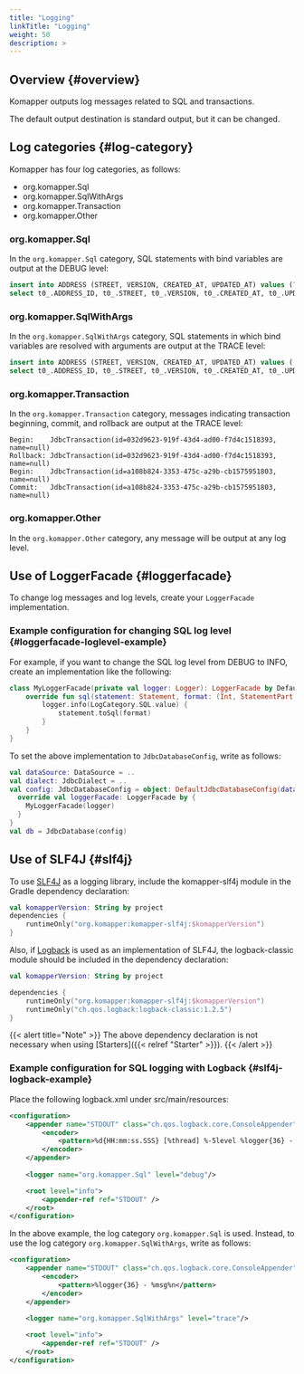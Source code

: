```yaml
---
title: "Logging"
linkTitle: "Logging"
weight: 50
description: >
---
```


## Overview {#overview}

Komapper outputs log messages related to SQL and transactions.

The default output destination is standard output, but it can be changed.

## Log categories {#log-category}

Komapper has four log categories, as follows:

- org.komapper.Sql
- org.komapper.SqlWithArgs
- org.komapper.Transaction
- org.komapper.Other

### org.komapper.Sql

In the `org.komapper.Sql` category, SQL statements with bind variables are output at the DEBUG level:

```sql
insert into ADDRESS (STREET, VERSION, CREATED_AT, UPDATED_AT) values (?, ?, ?, ?)
select t0_.ADDRESS_ID, t0_.STREET, t0_.VERSION, t0_.CREATED_AT, t0_.UPDATED_AT from ADDRESS as t0_ where t0_.ADDRESS_ID = ?
```

### org.komapper.SqlWithArgs

In the `org.komapper.SqlWithArgs` category, 
SQL statements in which bind variables are resolved with arguments are output at the TRACE level:

```sql
insert into ADDRESS (STREET, VERSION, CREATED_AT, UPDATED_AT) values ('street A', 0, '2021-07-31T21:23:24.511', '2021-07-31T21:23:24.511')
select t0_.ADDRESS_ID, t0_.STREET, t0_.VERSION, t0_.CREATED_AT, t0_.UPDATED_AT from ADDRESS as t0_ where t0_.ADDRESS_ID = 1
```

### org.komapper.Transaction

In the `org.komapper.Transaction` category, 
messages indicating transaction beginning, commit, and rollback are output at the TRACE level:

```
Begin:    JdbcTransaction(id=032d9623-919f-43d4-ad00-f7d4c1518393, name=null)
Rollback: JdbcTransaction(id=032d9623-919f-43d4-ad00-f7d4c1518393, name=null)
Begin:    JdbcTransaction(id=a108b824-3353-475c-a29b-cb1575951803, name=null)
Commit:   JdbcTransaction(id=a108b824-3353-475c-a29b-cb1575951803, name=null)
```

### org.komapper.Other

In the `org.komapper.Other` category, any message will be output at any log level.

## Use of LoggerFacade {#loggerfacade}

To change log messages and log levels, create your `LoggerFacade` implementation.

### Example configuration for changing SQL log level {#loggerfacade-loglevel-example}

For example, if you want to change the SQL log level from DEBUG to INFO, 
create an implementation like the following:

```kotlin
class MyLoggerFacade(private val logger: Logger): LoggerFacade by DefaultLoggerFacade(logger) {
    override fun sql(statement: Statement, format: (Int, StatementPart.PlaceHolder) -> CharSequence) {
        logger.info(LogCategory.SQL.value) {
            statement.toSql(format)
        }
    }
}
```
To set the above implementation to `JdbcDatabaseConfig`, write as follows:

```kotlin
val dataSource: DataSource = ..
val dialect: JdbcDialect = ..
val config: JdbcDatabaseConfig = object: DefaultJdbcDatabaseConfig(dataSource, dialect) {
  override val loggerFacade: LoggerFacade by {
    MyLoggerFacade(logger)
  }
}
val db = JdbcDatabase(config)
```

## Use of SLF4J {#slf4j}

To use [SLF4J](http://www.slf4j.org/) as a logging library, 
include the komapper-slf4j module in the Gradle dependency declaration:

```kotlin
val komapperVersion: String by project
dependencies {
    runtimeOnly("org.komapper:komapper-slf4j:$komapperVersion")
}
```

Also, if [Logback](http://logback.qos.ch/) is used as an implementation of SLF4J, 
the logback-classic module should be included in the dependency declaration:

```kotlin
val komapperVersion: String by project

dependencies {
    runtimeOnly("org.komapper:komapper-slf4j:$komapperVersion")
    runtimeOnly("ch.qos.logback:logback-classic:1.2.5")
}
```

{{< alert title="Note" >}}
The above dependency declaration is not necessary when using [Starters]({{< relref "Starter" >}}).
{{< /alert >}}

### Example configuration for SQL logging with Logback {#slf4j-logback-example}

Place the following logback.xml under src/main/resources:

```xml
<configuration>
    <appender name="STDOUT" class="ch.qos.logback.core.ConsoleAppender">
        <encoder>
            <pattern>%d{HH:mm:ss.SSS} [%thread] %-5level %logger{36} - %msg%n</pattern>
        </encoder>
    </appender>
    
    <logger name="org.komapper.Sql" level="debug"/>

    <root level="info">
        <appender-ref ref="STDOUT" />
    </root>
</configuration>
```

In the above example, the log category `org.komapper.Sql` is used.
Instead, to use the log category `org.komapper.SqlWithArgs`, write as follows:

```xml
<configuration>
    <appender name="STDOUT" class="ch.qos.logback.core.ConsoleAppender">
        <encoder>
            <pattern>%logger{36} - %msg%n</pattern>
        </encoder>
    </appender>
    
    <logger name="org.komapper.SqlWithArgs" level="trace"/>

    <root level="info">
        <appender-ref ref="STDOUT" />
    </root>
</configuration>
```

